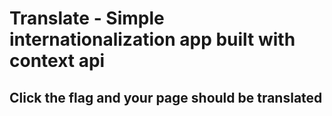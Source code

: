 # Translate - Simple internationalization app built with context api

## Click the flag and your page should be translated
